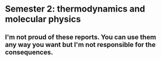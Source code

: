 # Semester 2: thermodynamics and molecular physics

## I'm not proud of these reports. You can use them any way you want but I'm not responsible for the consequences.
